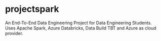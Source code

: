 # projectspark
An End-To-End Data Engineering Project for Data Engineering Students.
Uses Apache Spark, Azure Databricks, Data Build TBT and Azure as cloud provider. 
